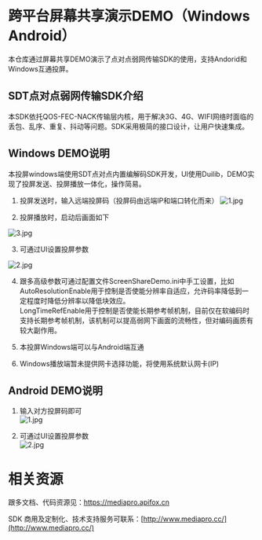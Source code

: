 ﻿
# 跨平台屏幕共享演示DEMO（Windows Android）

本仓库通过屏幕共享DEMO演示了点对点弱网传输SDK的使用，支持Andorid和Windows互通投屏。

## SDT点对点弱网传输SDK介绍
本SDK依托QOS-FEC-NACK传输层内核，用于解决3G、4G、WIFI网络时面临的丢包、乱序、重复、抖动等问题。SDK采用极简的接口设计，让用户快速集成。


## Windows DEMO说明
本投屏windows端使用SDT点对点内置编解码SDK开发，UI使用Duilib，DEMO实现了投屏发送、投屏播放一体化，操作简易。

1. 投屏发送时，输入远端投屏码（投屏码由远端IP和端口转化而来）
![1.jpg](https://api.apifox.cn/api/v1/projects/2558265/resources/383014/image-preview)


2. 投屏播放时，启动后画面如下

![3.jpg](https://api.apifox.cn/api/v1/projects/2558265/resources/383015/image-preview)

3. 可通过UI设置投屏参数
 
![2.jpg](https://api.apifox.cn/api/v1/projects/2558265/resources/383016/image-preview)

4. 跟多高级参数可通过配置文件ScreenShareDemo.ini中手工设置，比如<br>
AutoResolutionEnable用于控制是否使能分辨率自适应，允许码率降低到一定程度时降低分辨率以降低块效应。<br>
LongTimeRefEnable用于控制是否使能长期参考帧机制，目前仅在软编码时支持长期参考帧机制，该机制可以提高弱网下画面的流畅性，但对编码画质有较大副作用。<br>

5. 本投屏Windows端可以与Android端互通

6. Windows播放端暂未提供网卡选择功能，将使用系统默认网卡(IP)

## Android DEMO说明

1. 输入对方投屏码即可<br>
![1.jpg](https://api.apifox.cn/api/v1/projects/2558265/resources/382986/image-preview)

2. 可通过UI设置投屏参数<br>
![2.jpg](https://api.apifox.cn/api/v1/projects/2558265/resources/382991/image-preview)




# 相关资源
跟多文档、代码资源见：https://mediapro.apifox.cn

SDK 商用及定制化、技术支持服务可联系：[http://www.mediapro.cc/](http://www.mediapro.cc/)



